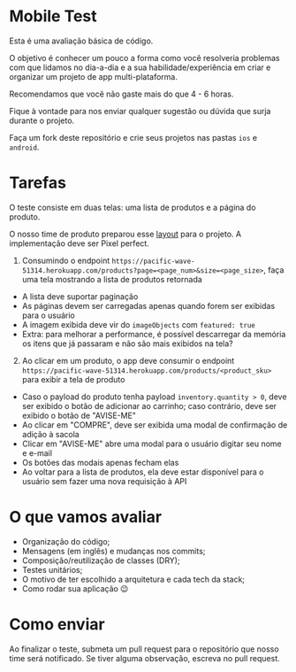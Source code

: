 # Mobile Test

Esta é uma avaliação básica de código.

O objetivo é conhecer um pouco a forma como você resolveria problemas com que lidamos no dia-a-dia e a sua habilidade/experiência em criar e organizar um projeto de app multi-plataforma.

Recomendamos que você não gaste mais do que 4 - 6 horas.

Fique à vontade para nos enviar qualquer sugestão ou dúvida que surja durante o projeto.

Faça um fork deste repositório e crie seus projetos nas pastas `ios` e `android`.

# Tarefas

O teste consiste em duas telas: uma lista de produtos e a página do produto.

O nosso time de produto preparou esse [layout](https://www.figma.com/file/Dbpn1mqdq2d350NEXojF2v/test-mobile?node-id=392%3A0) para o projeto. A implementação deve ser Pixel perfect.

1. Consumindo o endpoint `https://pacific-wave-51314.herokuapp.com/products?page=<page_num>&size=<page_size>`, faça uma tela mostrando a lista de produtos retornada
  * A lista deve suportar paginação
  * As páginas devem ser carregadas apenas quando forem ser exibidas para o usuário
  * A imagem exibida deve vir do `imageObjects` com `featured: true`
  * Extra: para melhorar a performance, é possível descarregar da memória os itens que já passaram e não são mais exibidos na tela?
2. Ao clicar em um produto, o app deve consumir o endpoint `https://pacific-wave-51314.herokuapp.com/products/<product_sku>` para exibir a tela de produto
  * Caso o payload do produto tenha payload `inventory.quantity > 0`, deve ser exibido o botão de adicionar ao carrinho; caso contrário, deve ser exibido o botão de "AVISE-ME"
  * Ao clicar em "COMPRE", deve ser exibida uma modal de confirmação de adição à sacola
  * Clicar em "AVISE-ME" abre uma modal para o usuário digitar seu nome e e-mail
  * Os botões das modais apenas fecham elas
  * Ao voltar para a lista de produtos, ela deve estar disponível para o usuário sem fazer uma nova requisição à API

# O que vamos avaliar

* Organização do código;
* Mensagens (em inglês) e mudanças nos commits;
* Composição/reutilização de classes (DRY);
* Testes unitários;
* O motivo de ter escolhido a arquitetura e cada tech da stack;
* Como rodar sua aplicação 😉

# Como enviar

Ao finalizar o teste, submeta um pull request para o repositório que nosso time será notificado. Se tiver alguma observação, escreva no pull request.
